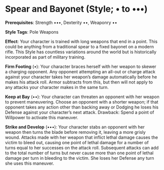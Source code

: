 # Spear and Bayonet (Style; • to •••) 
**Prerequisites**: Strength •••, Dexterity ••, Weaponry •• 

**Style Tags**: Pole Weapons 

**Effect**: Your character is trained with long weapons that end in a point. This could be anything from a traditional spear to a fixed bayonet on a modern rifle. This Style has countless variations around the world but is historically incorporated as part of military training. 

**Firm Footing** (•): Your character braces herself with her weapon to skewer a charging opponent. Any opponent attempting an all-out or charge attack against your character takes her weapon’s damage automatically before he makes his attack roll. Armor subtracts from this, but then will not apply to any attacks your character makes in the same turn. 

**Keep at Bay** (••): Your character can threaten an opponent with her weapon to prevent maneuvering. Choose an opponent with a shorter weapon; if that opponent takes any action other than backing away or Dodging he loses his Defense against your character’s next attack. Drawback: Spend a point of Willpower to activate this maneuver. 

**Strike and Develop** (•••): Your character stabs an opponent with her weapon then turns the blade before removing it, leaving a more grisly wound. Attacks made with her weapon that inflict lethal damage causes the victim to bleed out, causing one point of lethal damage for a number of turns equal to her successes on the attack roll. Subsequent attacks can add to the total number of turns but never cause more than one point of lethal damage per turn in bleeding to the victim. She loses her Defense any turn she uses this maneuver.